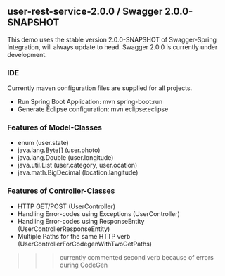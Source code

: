 
## user-rest-service-2.0.0 / Swagger 2.0.0-SNAPSHOT
This demo uses the stable version 2.0.0-SNAPSHOT of Swagger-Spring Integration,  will always update to head.
Swagger 2.0.0 is currently under development.

### IDE
Currently maven configuration files are supplied for all projects.

* Run Spring Boot Application: mvn spring-boot:run
* Generate Eclipse configuration: mvn eclipse:eclipse

### Features of Model-Classes
* enum (user.state)
* java.lang.Byte[] (user.photo)
* java.lang.Double (user.longitude)
* java.util.List (user.category, user.ocation)
* java.math.BigDecimal (location.langitude)

### Features of Controller-Classes
* HTTP GET/POST (UserController)
* Handling Error-codes using Exceptions (UserController)
* Handling Error-codes using ResponseEntity (UserControllerResponseEntity)
* Multiple Paths for the same HTTP verb (UserControllerForCodegenWithTwoGetPaths)
>>> currently commented second verb because of errors during CodeGen
